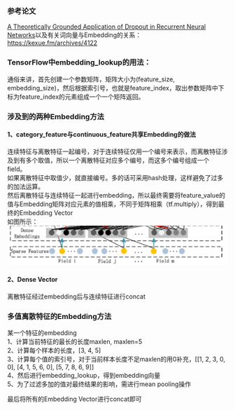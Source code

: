 ### 参考论文
[A Theoretically Grounded Application of Dropout in Recurrent Neural Networks](https://arxiv.org/pdf/1512.05287.pdf)以及有关词向量与Embedding的关系：https://kexue.fm/archives/4122

### TensorFlow中embedding_lookup的用法：
通俗来讲，首先创建一个参数矩阵，矩阵大小为(feature_size, embedding_size)，然后根据索引号，也就是feature_index，取出参数矩阵中下标为feature_index的元素组成一个一个矩阵返回。  

### 涉及到的两种Embedding方法
#### 1、category_feature与continuous_feature共享Embedding的做法
连续特征与离散特征一起编号，对于连续特征仅用一个编号来表示，而离散特征涉及到有多个取值，所以一个离散特征对应多个编号，而这多个编号组成一个field。  
如果离散特征中取值少，就直接编号。多的话可采用hash处理，这样避免了过多的加法运算。  
然后离散特征与连续特征一起进行embedding，所以最终需要将feature_value的值与Embedding矩阵对应元素的值相乘，不同于矩阵相乘（tf.multiply），得到最终的Embedding Vector  
如图所示：  
![](https://github.com/wangru8080/Deep_CTR/blob/master/picture/sharing_embedding.png)  

#### 2、Dense Vector
离散特征经过embedding后与连续特征进行concat

### 多值离散特征的Embedding方法
某一个特征的embedding  
1、计算当前特征的最长的长度maxlen, maxlen=5  
2、计算每个样本的长度，[3, 4, 5]  
3、计算每个值的索引号，对于当前样本长度不足maxlen的用0补充，[[1, 2, 3, 0, 0], [4, 1, 5, 6, 0], [5, 7, 8, 6, 9]]  
4、然后进行embedding_lookup，得到embedding向量  
5、为了过滤多加的值对最终结果的影响，需进行mean pooling操作  

最后将所有的Embedding Vector进行concat即可
